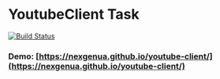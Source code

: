 # YoutubeClient Task

[![Build Status](https://travis-ci.org/NexGenUA/youtube-client.svg?branch=task-2)](https://travis-ci.org/github/NexGenUA/youtube-client)

### Demo: [https://nexgenua.github.io/youtube-client/](https://nexgenua.github.io/youtube-client/)

